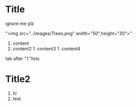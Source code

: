  # Title
 ignore me plz
 
 "<img src="../images/Trees.png" width="50",height="30">"
 1.  content
 1.  content2
    1.  content3
    1. content4

 tab after "1."lists
 # Title2
 1.  hi 
 1.  test

